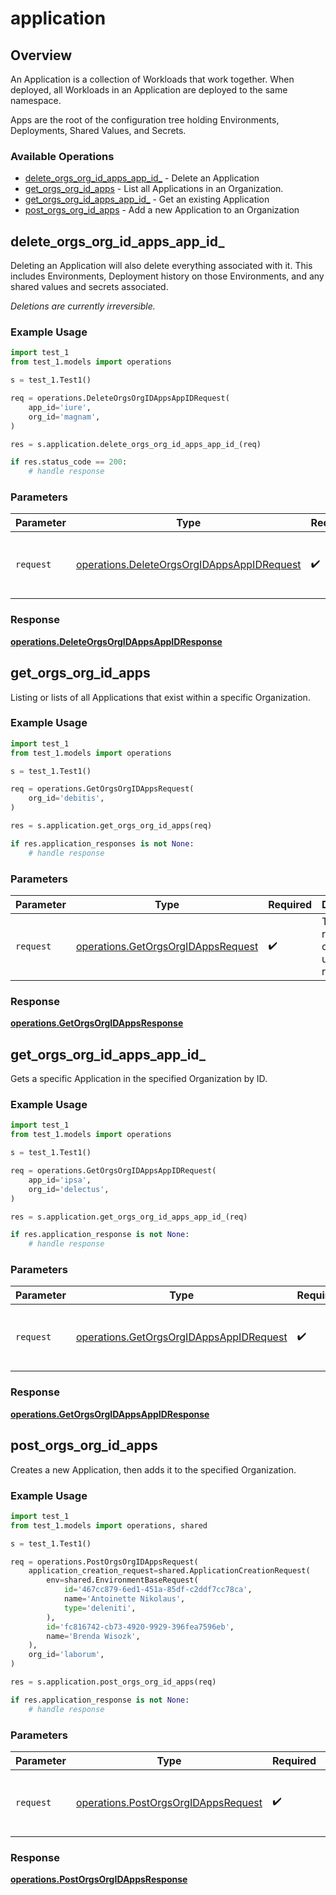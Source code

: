 # application

## Overview

An Application is a collection of Workloads that work together. When deployed, all Workloads in an Application are deployed to the same namespace.

Apps are the root of the configuration tree holding Environments, Deployments, Shared Values, and Secrets.
<SchemaDefinition schemaRef="#/components/schemas/ApplicationRequest" />


### Available Operations

* [delete_orgs_org_id_apps_app_id_](#delete_orgs_org_id_apps_app_id_) - Delete an Application
* [get_orgs_org_id_apps](#get_orgs_org_id_apps) - List all Applications in an Organization.
* [get_orgs_org_id_apps_app_id_](#get_orgs_org_id_apps_app_id_) - Get an existing Application
* [post_orgs_org_id_apps](#post_orgs_org_id_apps) - Add a new Application to an Organization

## delete_orgs_org_id_apps_app_id_

Deleting an Application will also delete everything associated with it. This includes Environments, Deployment history on those Environments, and any shared values and secrets associated.

_Deletions are currently irreversible._

### Example Usage

```python
import test_1
from test_1.models import operations

s = test_1.Test1()

req = operations.DeleteOrgsOrgIDAppsAppIDRequest(
    app_id='iure',
    org_id='magnam',
)

res = s.application.delete_orgs_org_id_apps_app_id_(req)

if res.status_code == 200:
    # handle response
```

### Parameters

| Parameter                                                                                                | Type                                                                                                     | Required                                                                                                 | Description                                                                                              |
| -------------------------------------------------------------------------------------------------------- | -------------------------------------------------------------------------------------------------------- | -------------------------------------------------------------------------------------------------------- | -------------------------------------------------------------------------------------------------------- |
| `request`                                                                                                | [operations.DeleteOrgsOrgIDAppsAppIDRequest](../../models/operations/deleteorgsorgidappsappidrequest.md) | :heavy_check_mark:                                                                                       | The request object to use for the request.                                                               |


### Response

**[operations.DeleteOrgsOrgIDAppsAppIDResponse](../../models/operations/deleteorgsorgidappsappidresponse.md)**


## get_orgs_org_id_apps

Listing or lists of all Applications that exist within a specific Organization.

### Example Usage

```python
import test_1
from test_1.models import operations

s = test_1.Test1()

req = operations.GetOrgsOrgIDAppsRequest(
    org_id='debitis',
)

res = s.application.get_orgs_org_id_apps(req)

if res.application_responses is not None:
    # handle response
```

### Parameters

| Parameter                                                                                | Type                                                                                     | Required                                                                                 | Description                                                                              |
| ---------------------------------------------------------------------------------------- | ---------------------------------------------------------------------------------------- | ---------------------------------------------------------------------------------------- | ---------------------------------------------------------------------------------------- |
| `request`                                                                                | [operations.GetOrgsOrgIDAppsRequest](../../models/operations/getorgsorgidappsrequest.md) | :heavy_check_mark:                                                                       | The request object to use for the request.                                               |


### Response

**[operations.GetOrgsOrgIDAppsResponse](../../models/operations/getorgsorgidappsresponse.md)**


## get_orgs_org_id_apps_app_id_

Gets a specific Application in the specified Organization by ID.

### Example Usage

```python
import test_1
from test_1.models import operations

s = test_1.Test1()

req = operations.GetOrgsOrgIDAppsAppIDRequest(
    app_id='ipsa',
    org_id='delectus',
)

res = s.application.get_orgs_org_id_apps_app_id_(req)

if res.application_response is not None:
    # handle response
```

### Parameters

| Parameter                                                                                          | Type                                                                                               | Required                                                                                           | Description                                                                                        |
| -------------------------------------------------------------------------------------------------- | -------------------------------------------------------------------------------------------------- | -------------------------------------------------------------------------------------------------- | -------------------------------------------------------------------------------------------------- |
| `request`                                                                                          | [operations.GetOrgsOrgIDAppsAppIDRequest](../../models/operations/getorgsorgidappsappidrequest.md) | :heavy_check_mark:                                                                                 | The request object to use for the request.                                                         |


### Response

**[operations.GetOrgsOrgIDAppsAppIDResponse](../../models/operations/getorgsorgidappsappidresponse.md)**


## post_orgs_org_id_apps

Creates a new Application, then adds it to the specified Organization.

### Example Usage

```python
import test_1
from test_1.models import operations, shared

s = test_1.Test1()

req = operations.PostOrgsOrgIDAppsRequest(
    application_creation_request=shared.ApplicationCreationRequest(
        env=shared.EnvironmentBaseRequest(
            id='467cc879-6ed1-451a-85df-c2ddf7cc78ca',
            name='Antoinette Nikolaus',
            type='deleniti',
        ),
        id='fc816742-cb73-4920-9929-396fea7596eb',
        name='Brenda Wisozk',
    ),
    org_id='laborum',
)

res = s.application.post_orgs_org_id_apps(req)

if res.application_response is not None:
    # handle response
```

### Parameters

| Parameter                                                                                  | Type                                                                                       | Required                                                                                   | Description                                                                                |
| ------------------------------------------------------------------------------------------ | ------------------------------------------------------------------------------------------ | ------------------------------------------------------------------------------------------ | ------------------------------------------------------------------------------------------ |
| `request`                                                                                  | [operations.PostOrgsOrgIDAppsRequest](../../models/operations/postorgsorgidappsrequest.md) | :heavy_check_mark:                                                                         | The request object to use for the request.                                                 |


### Response

**[operations.PostOrgsOrgIDAppsResponse](../../models/operations/postorgsorgidappsresponse.md)**

